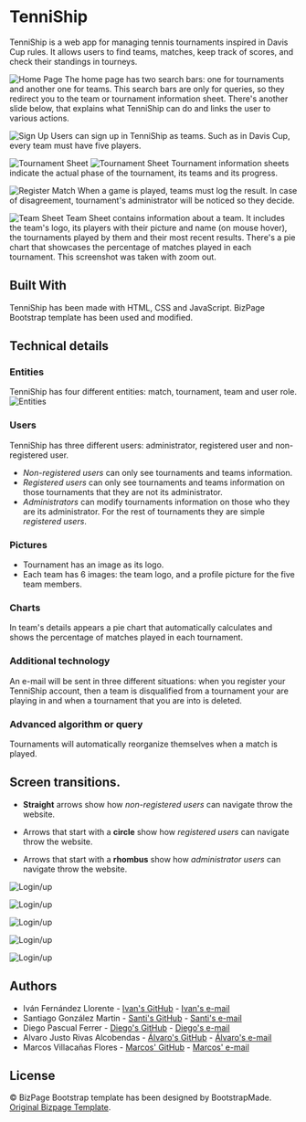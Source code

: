 ﻿# TenniShip

TenniShip is a web app for managing tennis tournaments inspired in Davis Cup rules. It allows users to find teams, matches, keep track of scores, and check their standings in tourneys. 

![Home Page](tenniShip\src\main\resources\static\img\screenshots\index.png "Home Page")
The home page has two search bars: one for tournaments and another one for teams. This search bars are only for queries, so they redirect you to the team or tournament information sheet. There's another slide below, that explains what TenniShip can do and links the user to various actions.




![Sign Up](tenniShip/src/main/resources/static/img/screenshots/signup.png "Sign Up")
Users can sign up in TenniShip as teams. Such as in Davis Cup, every team must have five players.



![Tournament Sheet](tenniShip/src/main/resources/static/img/screenshots/tsheetGP.png "Tournament Sheet")
![Tournament Sheet](tenniShip/src/main/resources/static/img/screenshots/tsheetFP.png "Tournament Sheet")
Tournament information sheets indicate the actual phase of the tournament, its teams and its progress.



![Register Match](tenniShip/src/main/resources/static/img/screenshots/registerMatch.png "Register Match")
When a game is played, teams must log the result. In case of disagreement, tournament's administrator will be noticed so they decide.



![Team Sheet](tenniShip/src/main/resources/static/img/screenshots/teamFile.png "Team Sheet")
Team Sheet contains information about a team. It includes the team's logo, its players with their picture and name (on mouse hover), the tournaments played by them and their most recent results. There's a pie chart that showcases the percentage of matches played in each tournament. This screenshot was taken with zoom out.



## Built With

TenniShip has been made with HTML, CSS and JavaScript. BizPage Bootstrap template has been used and modified.

## Technical details
### Entities
TenniShip has four different entities: match, tournament, team and user role. 
![Entities](tenniShip/src/main/resources/static/img/diagrams/TenniShip_ER.png)

### Users
TenniShip has three different users: administrator, registered user and non-registered user.
+ _Non-registered users_ can only see tournaments and teams information.
+ _Registered users_ can only see tournaments and teams information on those tournaments that they are not its administrator.
+ _Administrators_ can modify tournaments information on those who they are its administrator. For the rest of tournaments they are simple _registered users_.

### Pictures
+ Tournament has an image as its logo.
+ Each team has 6 images: the team logo, and a profile picture for the five team members.

### Charts
In team's details appears a pie chart that automatically calculates and shows the percentage of matches played in each tournament.

### Additional technology
An e-mail will be sent in three different situations: when you register your TenniShip account, then a team is disqualified from a tournament your are playing in and when a tournament that you are into is deleted.

### Advanced algorithm or query
Tournaments will automatically reorganize themselves when a match is played.

## Screen transitions.

+ __Straight__ arrows show how _non-registered users_ can navigate throw the website.

+ Arrows that start with a __circle__ show how _registered users_ can navigate throw the website.
+ Arrows that start with a __rhombus__ show how _administrator users_ can navigate throw the website.



![Login/up](tenniShip/src/main/resources/static/img/screen_transitions/fromHome.jpeg)

![Login/up](tenniShip/src/main/resources/static/img/screen_transitions/fromSB.jpeg)

![Login/up](tenniShip/src/main/resources/static/img/screen_transitions/fromActions.jpeg)

![Login/up](tenniShip/src/main/resources/static/img/screen_transitions/fromActions2.jpeg)

![Login/up](tenniShip/src/main/resources/static/img/screen_transitions/fromActions3.jpeg)



## Authors

* Iván Fernández Llorente - [Ivan's GitHub](https://github.com/IvanFernandezLlorente/ "IvanFernandezLlorente") - [Ivan's e-mail](mailto:i.fernandezl.2017@alumnos.urjc.es "Send e-mail")
* Santiago González Martin - [Santi's GitHub](https://github.com/SantiagoGnzlz/ "SantiagoGnzlz") - [Santi's e-mail](mailto:s.gonzalezm.2016@alumnos.urjc.es "Send e-mail")
* Diego Pascual Ferrer - [Diego's GitHub](https://github.com/Diegopasfer1909/ "Diegopasfer1909") - [Diego's e-mail](mailto:d.pascual.2017@alumnos.urjc.es "Send e-mail")
* Alvaro Justo Rivas Alcobendas - [Álvaro's GitHub](https://github.com/Varo412/ "Varo412") - [Álvaro's e-mail](mailto:aj.rivas.2017@alumnos.urjc.es "Send e-mail")
* Marcos Villacañas Flores - [Marcos' GitHub](https://github.com/MarcosVillacanas/ "MarcosVillacanas") - [Marcos' e-mail](mailto:m.villacanas.2017@alumnos.urjc.es "Send e-mail")

## License
© BizPage Bootstrap template has been designed by BootstrapMade. [Original Bizpage Template](https://bootstrapmade.com/demo/BizPage/ "Bizpage").

